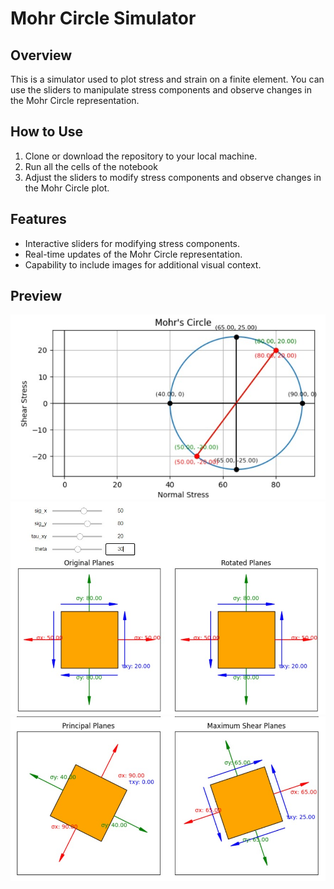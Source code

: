 # Mohr Circle Simulator

## Overview
This is a simulator used to plot stress and strain on a finite element. You can use the sliders to manipulate stress components and observe changes in the Mohr Circle representation.

## How to Use
1. Clone or download the repository to your local machine.
2. Run all the cells of the notebook
3. Adjust the sliders to modify stress components and observe changes in the Mohr Circle plot.

## Features
- Interactive sliders for modifying stress components.
- Real-time updates of the Mohr Circle representation.
- Capability to include images for additional visual context.

## Preview
![Screenshot1](img/circle.jpg)
![Screenshot2](img/sq1.jpg)
![Screenshot3](img/sq2.jpg)

